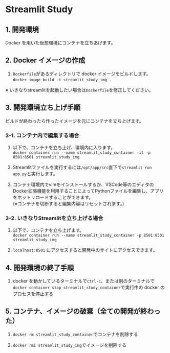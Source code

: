# Streamlit Study

## 1. 開発環境

Docker を用いた仮想環境にコンテナを立ちあげます。

## 2. Docker イメージの作成

1. `Dockerfile`があるディレクトリで docker イメージをビルドします。<br>
   `docker image build -t streamlit_study_img .`

※ いきなりstreamlitを起動したい場合は`Dockerfile`を修正してください。

## 3. 開発環境立ち上げ手順
ビルドが終わったら作ったイメージを元にコンテナを立ち上げます。<br>
### 3-1. コンテナ内で編集する場合
1. 以下で、コンテナを立ち上げ、環境内に入ります。<br>
   `docker container run --name streamlit_study_container -it -p 8501:8501 streamlit_study_img`

2. Streamlitファイルを実行するには`/opt/app/src`直下で`streamlit run app.py`と実行します。

3. コンテナ環境内でvimをインストールするか、VSCode等のエディタのDocker拡張機能を利用することによってPythonファイルを編集し、アプリをホットリロードすることができます。<br>
(※コンテナを切断すると編集内容はリセットされます。)

### 3-2. いきなりStreamlitを立ち上げる場合
1. 以下で、コンテナを立ち上げます。<br>
   `docker container run --name streamlit_study_container -p 8501:8501 streamlit_study_img`

2. `localhost:8501` にアクセスすると開発中のサイトにアクセスできます。

## 4. 開発環境の終了手順

1. docker を動かしているターミナルで`ctrl-c`、または別のターミナルで`docker container stop streamlit_study_container`で実行中の docker のプロセスを停止する

## 5. コンテナ、イメージの破棄（全ての開発が終わった）

1. `docker rm streamlit_study_container`でコンテナを削除する

2. `docker rmi streamlit_study_img`でイメージを削除する
